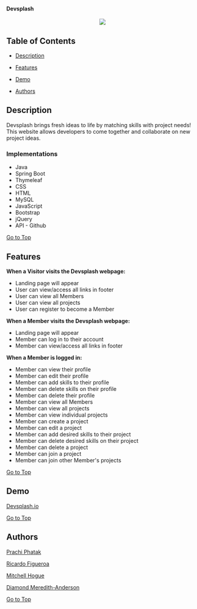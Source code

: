 #### Devsplash
<p align="center">
  <img src="https://static.wixstatic.com/media/e4f528_1ee78beca16745b88ecb8e7aad2f4bfb~mv2.png">
  </p>
  


## Table of Contents

- [Description](#Description)


- [Features](#Features)

- [Demo](#Demo)

- [Authors](#Authors)



## Description

Devsplash brings fresh ideas to life by matching skills with project needs! This website allows developers to come together and collaborate on new project ideas. 

### Implementations 

* Java 
* Spring Boot
* Thymeleaf 
* CSS
* HTML
* MySQL
* JavaScript
* Bootstrap 
* jQuery 
* API - Github 


[Go to Top](#Devsplash)
          <a name="section_name"></a>    


## Features 

**When a Visitor visits the Devsplash webpage:**
- Landing page will appear 
- User can view/access all links in footer
- User can view all Members
- User can view all projects 
- User can register to become a Member 


**When a Member visits the Devsplash webpage:**
- Landing page will appear
- Member can log in to their account
- Member can view/access all links in footer 


**When a Member is logged in:**
- Member can view their profile
- Member can edit their profile
- Member can add skills to their profile
- Member can delete skills on their profile
- Member can delete their profile
- Member can view all Members
- Member can view all projects
- Member can view individual projects
- Member can create a project
- Member can edit a project
- Member can add desired skills to their project
- Member can delete desired skills on their project
- Member can delete a project
- Member can join a project
- Member can join other Member's projects


[Go to Top](#Devsplash)
          <a name="section_name"></a>    
          
          
## Demo

<a href="https://devsplash.io/">Devsplash.io</a>

[Go to Top](#Devsplash)
          <a name="section_name"></a>  



## Authors 


<a href="https://github.com/PrachiPhatak">Prachi Phatak</a>

<a href="https://github.com/Rfigueroa2317">Ricardo Figueroa</a>

<a href="https://github.com/Mitchellhogue0">Mitchell Hogue</a>

<a href="https://github.com/dlmeredi">Diamond Meredith-Anderson</a>


[Go to Top](#Devsplash)
          <a name="section_name"></a>  
